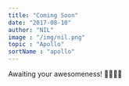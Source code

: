 ```yaml
---
title: "Coming Soon"
date: "2017-08-10"
author: "NIL"
image : "/img/nil.png"
topic : "Apollo"
sortName : "apollo"
---
```



Awaiting your awesomeness! 🚀🚀🎊🎉